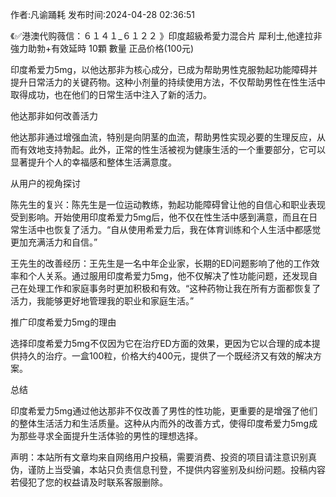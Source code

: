 <p>作者:凡谕踊耗 发布时间:2024-04-28 02:36:51</p>
<p>《✅港澳代购薇信：６１４１_６１２２ 》印度超級希愛力混合片 犀利士,他達拉非 強力助勃+有效延時 10顆 數量 正品价格(100元) </p>
									<p>印度希爱力5mg，以他达那非为核心成分，已成为帮助男性克服勃起功能障碍并提升日常活力的关键药物。这种小剂量的持续使用方法，不仅帮助男性在性生活中取得成功，也在他们的日常生活中注入了新的活力。</p><p></p><p>他达那非如何改善活力</p><p></p><p>他达那非通过增强血流，特别是向阴茎的血流，帮助男性实现必要的生理反应，从而有效地支持勃起。此外，正常的性生活被视为健康生活的一个重要部分，它可以显著提升个人的幸福感和整体生活满意度。</p><p></p><p>从用户的视角探讨</p><p></p><p>陈先生的复兴：陈先生是一位运动教练，勃起功能障碍曾让他的自信心和职业表现受到影响。开始使用印度希爱力5mg后，他不仅在性生活中感到满意，而且在日常生活中也恢复了活力。“自从使用希爱力后，我在体育训练和个人生活中都感觉更加充满活力和自信。”</p><p></p><p>王先生的改善经历：王先生是一名中年企业家，长期的ED问题影响了他的工作效率和个人关系。通过服用印度希爱力5mg，他不仅解决了性功能问题，还发现自己在处理工作和家庭事务时更加积极和有效。“这种药物让我在所有方面都恢复了活力，我能够更好地管理我的职业和家庭生活。”</p><p></p><p>推广印度希爱力5mg的理由</p><p></p><p>选择印度希爱力5mg不仅因为它在治疗ED方面的效果，更因为它以合理的成本提供持久的治疗。一盒100粒，价格大约400元，提供了一个既经济又有效的解决方案。</p><p></p><p>总结</p><p></p><p>印度希爱力5mg通过他达那非不仅改善了男性的性功能，更重要的是增强了他们的整体生活活力和生活质量。这种从内而外的改善方式，使得印度希爱力5mg成为那些寻求全面提升生活体验的男性的理想选择。</p>				声明：本站所有文章均来自网络用户投稿，需要消费、投资的项目请注意识别真伪，谨防上当受骗，本站只负责信息刊登，不提供内容鉴别及纠纷问题。投稿内容若侵犯了您的权益请及时联系客服删除。				
